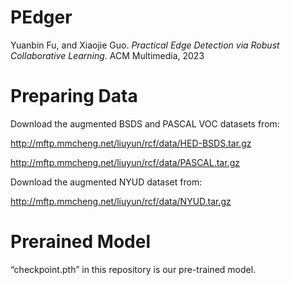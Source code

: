 # PEdger
Yuanbin Fu, and Xiaojie Guo. *Practical Edge Detection via Robust Collaborative Learning*.  ACM Multimedia, 2023

# Preparing Data
Download the augmented BSDS and PASCAL VOC datasets from:

http://mftp.mmcheng.net/liuyun/rcf/data/HED-BSDS.tar.gz

http://mftp.mmcheng.net/liuyun/rcf/data/PASCAL.tar.gz

Download the augmented NYUD dataset from:

http://mftp.mmcheng.net/liuyun/rcf/data/NYUD.tar.gz

# Prerained Model
“checkpoint.pth” in this repository is our pre-trained model.
